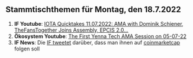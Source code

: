## Stammtischthemen für Montag, den 18.7.2022

1. **IF Youtube**: [IOTA Quicktakes 11.07.2022: AMA with Dominik Schiener, TheFansTogether Joins Assembly, EPCIS 2.0...](https://www.youtube.com/watch?v=020LE1SIDUA)
2. **Ökosystem Youtube**: [The First Yenna Tech AMA Session on 05-07-22](https://www.youtube.com/watch?v=IvWkyASrVns)
3. **IF News**: Die [IF tweetet](https://twitter.com/iota/status/1546796522607677442?s=20&t=pQNBdWktaxwbD1DuPFxljQ) darüber, dass man ihnen auf [coinmarketcap](https://coinmarketcap.com/community/profile/IOTA_Foundation) folgen soll 

